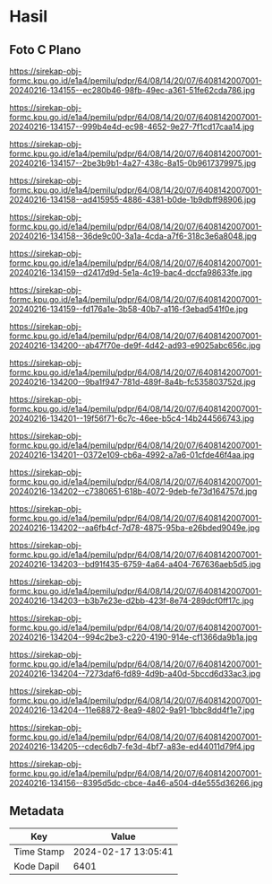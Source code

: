 # Hasil

## Foto C Plano

https://sirekap-obj-formc.kpu.go.id/e1a4/pemilu/pdpr/64/08/14/20/07/6408142007001-20240216-134155--ec280b46-98fb-49ec-a361-51fe62cda786.jpg

https://sirekap-obj-formc.kpu.go.id/e1a4/pemilu/pdpr/64/08/14/20/07/6408142007001-20240216-134157--999b4e4d-ec98-4652-9e27-7f1cd17caa14.jpg

https://sirekap-obj-formc.kpu.go.id/e1a4/pemilu/pdpr/64/08/14/20/07/6408142007001-20240216-134157--2be3b9b1-4a27-438c-8a15-0b9617379975.jpg

https://sirekap-obj-formc.kpu.go.id/e1a4/pemilu/pdpr/64/08/14/20/07/6408142007001-20240216-134158--ad415955-4886-4381-b0de-1b9dbff98906.jpg

https://sirekap-obj-formc.kpu.go.id/e1a4/pemilu/pdpr/64/08/14/20/07/6408142007001-20240216-134158--36de9c00-3a1a-4cda-a7f6-318c3e6a8048.jpg

https://sirekap-obj-formc.kpu.go.id/e1a4/pemilu/pdpr/64/08/14/20/07/6408142007001-20240216-134159--d2417d9d-5e1a-4c19-bac4-dccfa98633fe.jpg

https://sirekap-obj-formc.kpu.go.id/e1a4/pemilu/pdpr/64/08/14/20/07/6408142007001-20240216-134159--fd176a1e-3b58-40b7-a116-f3ebad541f0e.jpg

https://sirekap-obj-formc.kpu.go.id/e1a4/pemilu/pdpr/64/08/14/20/07/6408142007001-20240216-134200--ab47f70e-de9f-4d42-ad93-e9025abc656c.jpg

https://sirekap-obj-formc.kpu.go.id/e1a4/pemilu/pdpr/64/08/14/20/07/6408142007001-20240216-134200--9ba1f947-781d-489f-8a4b-fc535803752d.jpg

https://sirekap-obj-formc.kpu.go.id/e1a4/pemilu/pdpr/64/08/14/20/07/6408142007001-20240216-134201--19f56f71-6c7c-46ee-b5c4-14b244566743.jpg

https://sirekap-obj-formc.kpu.go.id/e1a4/pemilu/pdpr/64/08/14/20/07/6408142007001-20240216-134201--0372e109-cb6a-4992-a7a6-01cfde46f4aa.jpg

https://sirekap-obj-formc.kpu.go.id/e1a4/pemilu/pdpr/64/08/14/20/07/6408142007001-20240216-134202--c7380651-618b-4072-9deb-fe73d164757d.jpg

https://sirekap-obj-formc.kpu.go.id/e1a4/pemilu/pdpr/64/08/14/20/07/6408142007001-20240216-134202--aa6fb4cf-7d78-4875-95ba-e26bded9049e.jpg

https://sirekap-obj-formc.kpu.go.id/e1a4/pemilu/pdpr/64/08/14/20/07/6408142007001-20240216-134203--bd91f435-6759-4a64-a404-767636aeb5d5.jpg

https://sirekap-obj-formc.kpu.go.id/e1a4/pemilu/pdpr/64/08/14/20/07/6408142007001-20240216-134203--b3b7e23e-d2bb-423f-8e74-289dcf0ff17c.jpg

https://sirekap-obj-formc.kpu.go.id/e1a4/pemilu/pdpr/64/08/14/20/07/6408142007001-20240216-134204--994c2be3-c220-4190-914e-cf1366da9b1a.jpg

https://sirekap-obj-formc.kpu.go.id/e1a4/pemilu/pdpr/64/08/14/20/07/6408142007001-20240216-134204--7273daf6-fd89-4d9b-a40d-5bccd6d33ac3.jpg

https://sirekap-obj-formc.kpu.go.id/e1a4/pemilu/pdpr/64/08/14/20/07/6408142007001-20240216-134204--11e68872-8ea9-4802-9a91-1bbc8dd4f1e7.jpg

https://sirekap-obj-formc.kpu.go.id/e1a4/pemilu/pdpr/64/08/14/20/07/6408142007001-20240216-134205--cdec6db7-fe3d-4bf7-a83e-ed44011d79f4.jpg

https://sirekap-obj-formc.kpu.go.id/e1a4/pemilu/pdpr/64/08/14/20/07/6408142007001-20240216-134156--8395d5dc-cbce-4a46-a504-d4e555d36266.jpg


## Metadata

| Key        | Value               |
| ---------- | ------------------- |
| Time Stamp | 2024-02-17 13:05:41 |
| Kode Dapil | 6401                |



